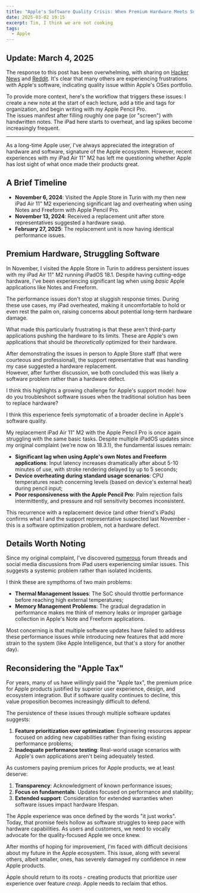 ```yaml
---
title: "Apple's Software Quality Crisis: When Premium Hardware Meets Subpar Software"
date: 2025-03-02 19:15
excerpt: Tim, I think we are not cooking
tags:
  - Apple
---
```


## Update: March 4, 2025

The response to this post has been overwhelming, with sharing on
[Hacker News](https://news.ycombinator.com/item?id=43243075) and
[Reddit](https://www.reddit.com/r/MacOS/comments/1j2j7b4/apples_software_quality_crisis_when_premium/).
It's clear that many others are experiencing frustrations with Apple's
software, indicating quality issue within Apple's OSes portfolio.

To provide more context, here's the workflow that triggers these issues:
I create a new note at the start of each lecture, add a title and tags
for organization, and begin writing with my Apple Pencil Pro.  
The issues manifest after filling roughly one page (or "screen")
with handwritten notes. The iPad here starts to overheat, and lag spikes become
increasingly frequent.

---

As a long-time Apple user, I've always appreciated the integration of
hardware and software, signature of the Apple ecosystem. However, recent
experiences with my iPad Air 11" M2 has left me questioning whether
Apple has lost sight of what once made their products great.

## A Brief Timeline

- **November 6, 2024**: Visited the Apple Store in Turin with my then new iPad
Air 11" M2 experiencing significant lag and overheating when using Notes and
Freeform with Apple Pencil Pro.
- **November 13, 2024**: Received a replacement unit after store
representatives suggested a hardware swap.
- **February 27, 2025**: The replacement unit is now having identical
performance issues.

## Premium Hardware, Struggling Software

In November, I visited the Apple Store in Turin to address persistent issues
with my iPad Air 11" M2 running iPadOS 18.1. Despite having cutting-edge
hardware, I've been experiencing significant lag when using _basic_ Apple
applications like Notes and Freeform.

The performance issues don't stop at sluggish response times. During these
use cases, my iPad overheated, making it uncomfortable to
hold or even rest the palm on, raising concerns about potential long-term
hardware damage.

What made this particularly frustrating is that these aren't third-party
applications pushing the hardware to its limits. These are Apple's own
applications that should be _theoretically_ optimized for their hardware.

After demonstrating the issues in person to Apple Store staff (that were
courteous and professional), the support representative that was handling my
case suggested a hardware replacement.  
However, after further discussion, we
both concluded this was likely a software problem rather than a
hardware defect.


I think this highlights a growing challenge for Apple's support model:
how do you troubleshoot software issues when the traditional solution has been
to replace hardware?

I think this experience feels symptomatic of a broader decline in Apple's
software quality.

My replacement iPad Air 11" M2 with the Apple Pencil Pro is once again
struggling with the same basic tasks. Despite multiple iPadOS updates since my
original complaint (we're now on 18.3.1), the fundamental issues remain:

- **Significant lag when using Apple's own Notes and Freeform applications**:
Input latency increases dramatically after about 5-10 minutes of use, with
stroke rendering delayed by up to 5 seconds;
- **Device overheating during standard usage scenarios**: CPU temperatures
reach concerning levels (based on device's external heat) during pencil
input;
- **Poor responsiveness with the Apple Pencil Pro**: Palm rejection fails
intermittently, and pressure and roll sensitivity becomes inconsistent.

This recurrence with a replacement device (and other friend's iPads) confirms
what I and the support representative suspected last November - this is a
software optimization problem, not a hardware defect.

## Details Worth Noting

Since my original complaint, I've discovered
[numerous](https://www.reddit.com/r/iPadOS/search/?q=overheating) forum threads
and social media discussions from iPad users experiencing similar issues. This
suggests a systemic problem rather than isolated incidents.

I think these are sympthoms of two main problems:

- **Thermal Management Issues**: The SoC should throttle performance
before reaching high external temperatures;
- **Memory Management Problems**: The gradual degradation in performance makes
me think of memory leaks or improper garbage collection in Apple's Note and
Freeform applications.

Most concerning is that multiple software updates have failed to address these
performance issues while introducing new features that add more strain to the
system (like Apple Intelligence, but that's a story for another day).

## Reconsidering the "Apple Tax"

For years, many of us have willingly paid the "Apple tax", the premium price
for Apple products justified by superior user experience, design, and ecosystem
integration. But if software quality continues to decline, this value
proposition becomes increasingly difficult to defend.

The persistence of these issues through multiple software updates suggests:

1. **Feature prioritization over optimization**: Engineering resources appear
focused on adding new capabilities rather than fixing existing performance
problems;
2. **Inadequate performance testing**: Real-world usage scenarios with Apple's
own applications aren't being adequately tested.

As customers paying premium prices for Apple products, we at least deserve:

1. **Transparency**: Acknowledgment of known performance issues;
2. **Focus on fundamentals**: Updates focused on performance and stability;
3. **Extended support**: Consideration for extended warranties when software
issues impact hardware lifespan.

The Apple experience was once defined by the words "it just works".  
Today, that promise feels hollow as software struggles to keep pace with
hardware capabilities. As users and customers, we need to vocally advocate for
the quality-focused Apple we once knew.

After months of hoping for improvement, I'm faced with difficult decisions
about my future in the Apple ecosystem. This issue, along with several others,
albeit smaller, ones, has severely damaged my confidence in new Apple products.

Apple should return to its roots - creating products that prioritize user
experience over feature _creep_. Apple needs to reclaim that ethos.
